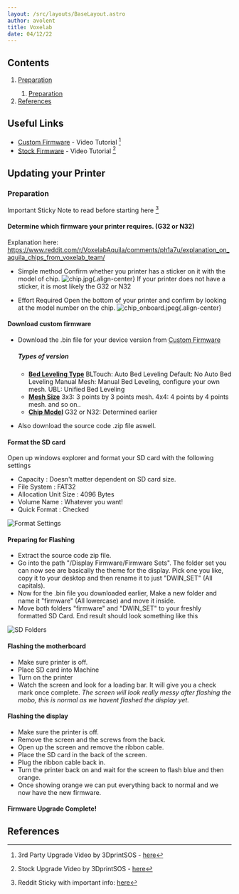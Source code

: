 ```yaml
---
layout: /src/layouts/BaseLayout.astro
author: avolent
title: Voxelab
date: 04/12/22
---
```


<nav role="navigation">
    <h2>Contents</h2>
    <ol>
        <li><a href="#prepartion">Preparation</a></li>
		<ol>
			<li><a href="#">Preparation</a></li>
		</ol>
        <li><a href="#references">References</a></li>
    </ol>
</nav>
<main>
<article>

## Useful Links
- [Custom Firmware](https://github.com/alexqzd/Marlin/releases) - Video Tutorial [^3]
- [Stock Firmware](https://www.voxelab3dp.com/download) - Video Tutorial [^2]

## Updating your Printer

### Preparation

Important Sticky Note to read before starting here [^1]

#### Determine which firmware your printer requires. (G32 or N32)


Explanation here: https://www.reddit.com/r/VoxelabAquila/comments/ph1a7u/explanation_on_aquila_chips_from_voxelab_team/
- Simple method
	Confirm whether you printer has a sticker on it with the model of chip.
![chip.jpg](/cortex/images/devices/voxelab/chip.jpg){.align-center}
If your printer does not have a sticker, it is most likely the G32 or N32

- Effort Required
	Open the bottom of your printer and confirm by looking at the model number on the chip.
	![chip_onboard.jpeg](/cortex/images/devices/voxelab/chip_onboard.jpeg){.align-center}

#### Download custom firmware

- Download the .bin file for your device version from [Custom Firmware](https://github.com/alexqzd/Marlin/releases)
	##### Types of version
	- **<u>Bed Leveling Type</u>**
	BLTouch: Auto Bed Leveling
	Default: No Auto Bed Leveling
	Manual Mesh: Manual Bed Leveling, configure your own mesh.
	UBL: Unified Bed Leveling
	- **<u>Mesh Size</u>**
	3x3: 3 points by 3 points mesh.
	4x4: 4 points by 4 points mesh.
	and so on..
	- **<u>Chip Model</u>**
	G32 or N32: Determined earlier

- Also download the source code .zip file aswell.

#### Format the SD card
Open up windows explorer and format your SD card with the following settings
- Capacity : Doesn't matter dependent on SD card size.
- File System : FAT32
- Allocation Unit Size : 4096 Bytes
- Volume Name : Whatever you want!
- Quick Format : Checked

![Format Settings](/cortex/images/devices/voxelab/format_settings.png)

#### Preparing for Flashing
- Extract the source code zip file.
- Go into the path "/Display Firmware/Firmware Sets". The folder set you can now see are basically the theme for the display. Pick one you like, copy it to your desktop and then rename it to just "DWIN_SET" (All capitals).
- Now for the .bin file you downloaded earlier, Make a new folder and name it "firmware" (All lowercase) and move it inside.
- Move both folders "firmware" and "DWIN_SET" to your freshly formatted SD Card.
End result should look something like this

![SD Folders](/cortex/images/devices/voxelab/sd_folders.png)

#### Flashing the motherboard
- Make sure printer is off.
- Place SD card into Machine
- Turn on the printer
- Watch the screen and look for a loading bar. It will give you a check mark once complete.
*The screen will look really messy after flashing the mobo, this is normal as we havent flashed the display yet.*

#### Flashing the display
- Make sure the printer is off.
- Remove the screen and the screws from the back.
- Open up the screen and remove the ribbon cable.
- Place the SD card in the back of the screen.
- Plug the ribbon cable back in.
- Turn the printer back on and wait for the screen to flash blue and then orange.
- Once showing orange we can put everything back to normal and we now have the new firmware.

#### Firmware Upgrade Complete!


## References

[^1]: Reddit Sticky with important info: [here](https://www.reddit.com/r/VoxelabAquila/comments/lvlzf2/sticky_post_with_links_to_important_posts/)
[^2]: Stock Upgrade Video by 3DprintSOS - [here](https://www.youtube.com/watch?v=6afQUIR6Dmo)
[^3]: 3rd Party Upgrade Video by 3DprintSOS - [here](https://www.youtube.com/watch?v=sQFsnIyJ5BM)

</article>
</main>

